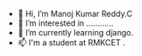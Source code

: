 - 👋 Hi, I’m Manoj Kumar Reddy.C
- 👀 I’m interested in ............
- 🌱 I’m currently learning django.
- 📫 I'm a student at RMKCET .

<!---
ManojKumar1711/ManojKumar1711 is a ✨ special ✨ repository because its `README.md` (this file) appears on your GitHub profile.
You can click the Preview link to take a look at your changes.
--->
